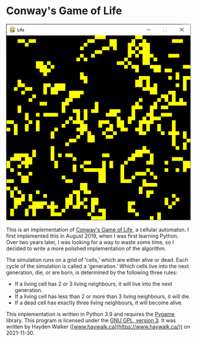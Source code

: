 # Conway's Game of Life

![Screenshot](./screenshots/50x50.PNG?raw=true)

This is an implementation of [Conway's Game of Life](https://www.conwaylife.com/wiki/Conway%27s_Game_of_Life), a cellular automaton. I first implemented this in August 2019, when I was first learning Python. Over two years later, I was looking for a way to waste some time, so I decided to write a more polished implementation of the algorithm.

The simulation runs on a grid of 'cells,' which are either alive or dead. Each cycle of the simulation is called a 'generation.' Which cells live into the next generation, die, or are born, is determined by the following three rules:

* If a living cell has 2 or 3 living neighbours, it will live into the next generation.
* If a living cell has less than 2 or more than 3 living neighbours, it will die.
* If a dead cell has exactly three living neighbours, it will become alive.

This implementation is written in Python 3.9 and requires the [Pygame](https://www.pygame.org/) library. This program is licensed under the [GNU GPL, version 3](https://www.gnu.org/licenses/gpl-3.0.en.html). It was written by Hayden Walker ([www.haywalk.ca](https://www.haywalk.ca/)) on 2021-11-30. 
